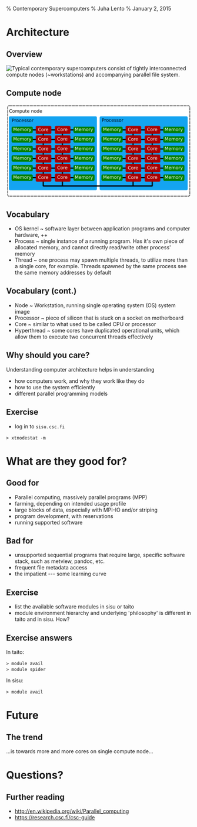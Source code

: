% Contemporary Supercomputers
% Juha Lento
% January 2, 2015


# Architecture

## Overview

![Typical contemporary supercomputers consist of tightly
interconnected compute nodes (~workstations) and accompanying parallel
file system.](include/SupercomputerArchitecture.svg)

## Compute node

![Each compute node is a NUMA workstation](include/ComputeNode.svg)


## Vocabulary

- OS kernel ~ software layer between application programs and computer
  hardware, ++
- Process ~ single instance of a running program. Has it's own piece
  of allocated memory, and cannot directly read/write other process' memory
- Thread ~ one process may spawn multiple threads,
  to utilize more than a single core, for example. Threads spawned by the
  same process see the same memory addresses by default


## Vocabulary (cont.)

- Node ~ Workstation, running single operating system (OS) system image
- Processor ~ piece of silicon that is stuck on a socket on motherboard
- Core ~ similar to what used to be called CPU or processor
- Hyperthread ~ some cores have duplicated operational units, which allow
  them to execute two concurrent threads effectively


## Why should you care?

Understanding computer architecture helps in understanding

- how computers work, and why they work like they do
- how to use the system efficiently
- different parallel programming models

## Exercise

- log in to `sisu.csc.fi`

~~~~~~~~~~~~~~~~~~~~~~~~
> xtnodestat -m
~~~~~~~~~~~~~~~~~~~~~~~~


# What are they good for?

## Good for

- Parallel computing, massively parallel programs (MPP)
- farming, depending on intended usage profile
- large blocks of data, especially with MPI-IO and/or striping
- program development, with reservations
- running supported software

## Bad for

- unsupported sequential programs that require large, specific software stack,
  such as metview, pandoc, etc.
- frequent file metadata access
- the impatient --- some learning curve

## Exercise

- list the available software modules in sisu or taito
- module environment hierarchy and underlying 'philosophy' is different
  in taito and in sisu. How?

## Exercise answers

In taito:

~~~~~~~~~~~~
> module avail
> module spider 
~~~~~~~~~~~~

In sisu:

~~~~~~~~~~~~
> module avail
~~~~~~~~~~~~



# Future

## The trend

...is towards more and more cores on single compute node...


# Questions?

## Further reading

- <http://en.wikipedia.org/wiki/Parallel_computing>
- <https://research.csc.fi/csc-guide>
